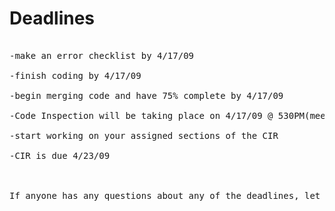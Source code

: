 # Deadlines #
<pre>

-make an error checklist by 4/17/09<br>
-finish coding by 4/17/09<br>
-begin merging code and have 75% complete by 4/17/09<br>
-Code Inspection will be taking place on 4/17/09 @ 530PM(meet in CPK Lobby)<br>
-start working on your assigned sections of the CIR<br>
-CIR is due 4/23/09<br>
<br>
If anyone has any questions about any of the deadlines, let Josh know ASAP.<br>
<br>
</pre>